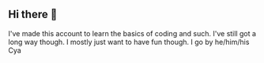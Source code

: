 ## Hi there 👋
I've made this account to learn the basics of coding and such. I've still got a long way though.
I mostly just want to have fun though. 
I go by he/him/his
Cya
